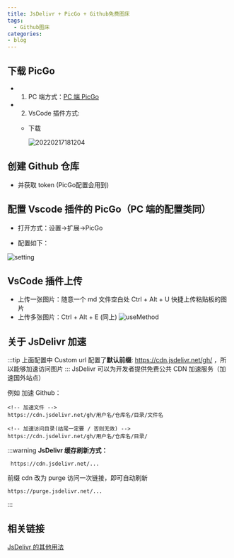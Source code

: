 ```yaml
---
title: JsDelivr + PicGo + Github免费图床
tags:
  - Github图床
categories:
- blog
---
```


## 下载 PicGo

- 1. PC 端方式：[PC 端 PicGo](https://github.com/Molunerfinn/PicGo/releases)
- 2. VsCode 插件方式:

  - 下载

    ![20220217181204](https://cdn.jsdelivr.net/gh/dreamChaser-lcc/typora-cloudImages/blog/wallpaper/20220217181204.png)

## 创建 Github 仓库

- 并获取 token (PicGo配置会用到)

## 配置 Vscode 插件的 PicGo（PC 端的配置类同）

- 打开方式：设置->扩展->PicGo

- 配置如下：

![setting](https://cdn.jsdelivr.net/gh/dreamChaser-lcc/typora-cloudImages/blog/Picgo/setting.png)

## VsCode 插件上传

- 上传一张图片：随意一个 md 文件空白处 Ctrl + Alt + U 快捷上传粘贴板的图片
- 上传多张图片：Ctrl + Alt + E (同上)
  ![useMethod](https://cdn.jsdelivr.net/gh/dreamChaser-lcc/typora-cloudImages/blog/Picgo/useMethod.png)

## 关于 JsDelivr 加速

:::tip
上面配置中 Custom url 配置了**默认前缀**: https://cdn.jsdelivr.net/gh/ ，所以能够加速访问图片
:::
JsDelivr 可以为开发者提供免费公共 CDN 加速服务（加速国外站点）

例如 加速 Github：

```
<!-- 加速文件 -->
https://cdn.jsdelivr.net/gh/用户名/仓库名/目录/文件名

<!-- 加速访问目录(结尾一定要 / 否则无效) -->
https://cdn.jsdelivr.net/gh/用户名/仓库名/目录/

```

:::warning
**JsDelivr 缓存刷新方式：**

```
 https://cdn.jsdelivr.net/...
```

前缀 cdn 改为 purge 访问一次链接，即可自动刷新

```
https://purge.jsdelivr.net/...
```

:::

## 相关链接

[JsDelivr 的其他用法](https://www.jsdelivr.com/features)
